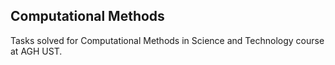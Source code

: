 ## Computational Methods

Tasks solved for Computational Methods in Science and Technology  course at AGH UST.



